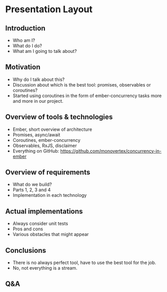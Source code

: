 # Presentation Layout

## Introduction

- Who am I?
- What do I do?
- What am I going to talk about?

## Motivation

- Why do I talk about this?
- Discussion about which is the best tool: promises, observables or coroutines?
- Started using coroutines in the form of ember-concurrency tasks more and more in our project.

## Overview of tools & technologies

- Ember, short overview of architecture
- Promises, async/await
- Coroutines, ember-concurrency
- Observables, RxJS, disclaimer
- Everything on GitHub: https://github.com/monovertex/concurrency-in-ember

## Overview of requirements

- What do we build?
- Parts 1, 2, 3 and 4
- Implementation in each technology

## Actual implementations

- Always consider unit tests
- Pros and cons
- Various obstacles that might appear

## Conclusions

- There is no always perfect tool, have to use the best tool for the job.
- No, not everything is a stream.

## Q&A
